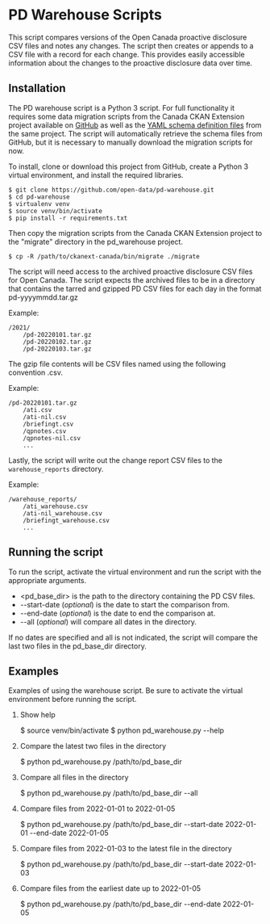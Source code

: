 PD Warehouse Scripts
====================

This script compares versions of the Open Canada proactive disclosure CSV files and
notes any changes. The script then creates or appends to a CSV file with a record
for each change. This provides easily accessible information about the changes to
the proactive disclosure data over time.

Installation
------------

The PD warehouse script is a Python 3 script. For full functionality it requires
some data migration scripts from the Canada CKAN Extension project available on
[GitHub](https://github.com/open-data/ckanext-canada/tree/master/bin/migrate) as
well as the [YAML schema definition files](https://github.com/open-data/ckanext-canada/tree/master/ckanext/canada/tables) 
from the same project. The script will automatically retrieve the schema files
from GitHub, but it is necessary to manually download the migration scripts for now.

To install, clone or download this project from GitHub, create a Python 3 virtual
environment, and install the required libraries.

    $ git clone https://github.com/open-data/pd-warehouse.git
    $ cd pd-warehouse
    $ virtualenv venv
    $ source venv/bin/activate
    $ pip install -r requirements.txt

Then copy the migration scripts from the Canada CKAN Extension project to the "migrate"
directory in the pd_warehouse project.

    $ cp -R /path/to/ckanext-canada/bin/migrate ./migrate

The script will need access to the archived proactive disclosure CSV files 
for Open Canada. The script expects the archived files to be in a directory that
contains the tarred and gzipped PD CSV files for each day in the format pd-yyyymmdd.tar.gz

Example:

    /2021/
        /pd-20220101.tar.gz
        /pd-20220102.tar.gz
        /pd-20220103.tar.gz
    
The gzip file contents will be CSV files named using the following convention <CKAN PD type ID>.csv.

Example:

    /pd-20220101.tar.gz
        /ati.csv
        /ati-nil.csv
        /briefingt.csv
        /qpnotes.csv
        /qpnotes-nil.csv
        ...

Lastly, the script will write out the change report CSV files to the `warehouse_reports` directory.

Example:

    /warehouse_reports/
        /ati_warehouse.csv
        /ati-nil_warehouse.csv
        /briefingt_warehouse.csv
        ...

Running the script
-------------------

To run the script, activate the virtual environment and run the script with the
appropriate arguments.

- <pd_base_dir> is the path to the directory containing the PD CSV files.
- --start-date (_optional_) is the date to start the comparison from. 
- --end-date (_optional_) is the date to end the comparison at.
- --all (_optional_) will compare all dates in the directory.

If no dates are specified and all is not indicated, the script will compare the 
last two files in the pd_base_dir directory.

Examples
--------

Examples of using the warehouse script. Be sure to activate the virtual environment
before running the script.

1. Show help


    $ source venv/bin/activate
    $ python pd_warehouse.py --help

2. Compare the latest two files in the directory



    $ python pd_warehouse.py /path/to/pd_base_dir 


3. Compare all files in the directory


    $ python pd_warehouse.py /path/to/pd_base_dir --all


3. Compare files from 2022-01-01 to 2022-01-05


    $ python pd_warehouse.py /path/to/pd_base_dir --start-date 2022-01-01 --end-date 2022-01-05


4. Compare files from 2022-01-03 to the latest file in the directory


    $ python pd_warehouse.py /path/to/pd_base_dir --start-date 2022-01-03


5. Compare files from the earliest date up to 2022-01-05


    $ python pd_warehouse.py /path/to/pd_base_dir --end-date 2022-01-05

